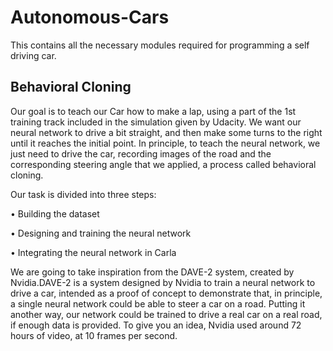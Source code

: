 # Autonomous-Cars
This contains all the necessary modules required for programming a self driving car. 
## Behavioral Cloning
Our goal is to teach our Car how to make a lap, using a part of the 1st training track included in the simulation given by Udacity. We want our neural network to drive a bit straight, and 
then make some turns to the right until it reaches the initial point. In principle, to teach 
the neural network, we just need to drive the car, recording images of the road and the 
corresponding steering angle that we applied, a process called behavioral cloning.

Our task is divided into three steps:

• Building the dataset

• Designing and training the neural network

• Integrating the neural network in Carla

We are going to take inspiration from the DAVE-2 system, created by Nvidia.DAVE-2 is a system designed by Nvidia to train a neural network to drive a car, intended 
as a proof of concept to demonstrate that, in principle, a single neural network could be 
able to steer a car on a road. Putting it another way, our network could be trained to drive 
a real car on a real road, if enough data is provided. To give you an idea, Nvidia used 
around 72 hours of video, at 10 frames per second.

